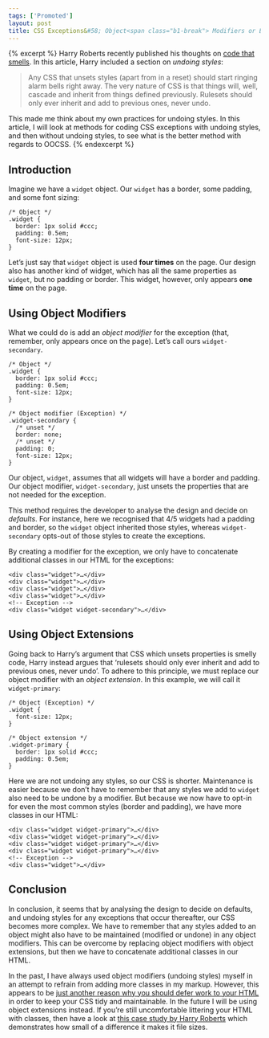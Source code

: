 ```yaml
---
tags: ['Promoted']
layout: post
title: CSS Exceptions&#58; Object<span class="b1-break"> Modifiers or Extensions?</span>
---
```


{% excerpt %}
Harry Roberts recently published his thoughts on [code that smells](http://csswizardry.com/2012/11/code-smells-in-css/). In this article, Harry included a section on *undoing styles*:

> Any CSS that unsets styles (apart from in a reset) should start ringing alarm bells right away. The very nature of CSS is that things will, well, cascade and inherit from things defined previously. Rulesets should only ever inherit and add to previous ones, never undo.

This made me think about my own practices for undoing styles. In this article, I will look at methods for coding CSS exceptions with undoing styles, and then without undoing styles, to see what is the better method with regards to OOCSS.
{% endexcerpt %}

## Introduction

Imagine we have a `widget` object. Our `widget` has a border, some padding, and some font sizing:

    /* Object */
    .widget {
      border: 1px solid #ccc;
      padding: 0.5em;
      font-size: 12px;
    }

Let’s just say that `widget` object is used **four times** on the page. Our design also has another kind of widget, which has all the same properties as `widget`, but no padding or border. This widget, however, only appears **one time** on the page.

## Using Object Modifiers

What we could do is add an *object modifier* for the exception (that, remember, only appears once on the page). Let’s call ours `widget-secondary`.

    /* Object */
    .widget {
      border: 1px solid #ccc;
      padding: 0.5em;
      font-size: 12px;
    }

    /* Object modifier (Exception) */
    .widget-secondary {
      /* unset */
      border: none;
      /* unset */
      padding: 0;
      font-size: 12px;
    }

Our object, `widget`, assumes that all widgets will have a border and padding. Our object modifier, `widget-secondary`, just unsets the properties that are not needed for the exception.

This method requires the developer to analyse the design and decide on *defaults*. For instance, here we recognised that 4/5 widgets had a padding and border, so the `widget` object inherited those styles, whereas `widget-secondary` opts-out of those styles to create the exceptions.

By creating a modifier for the exception, we only have to concatenate additional classes in our HTML for the exceptions:

    <div class="widget">…</div>
    <div class="widget">…</div>
    <div class="widget">…</div>
    <div class="widget">…</div>
    <!-- Exception -->
    <div class="widget widget-secondary">…</div>

## Using Object Extensions

Going back to Harry’s argument that CSS which unsets properties is smelly code, Harry instead argues that ‘rulesets should only ever inherit and add to previous ones, never undo’. To adhere to this principle, we must replace our object modifier with an *object extension*. In this example, we will call it `widget-primary`:

    /* Object (Exception) */
    .widget {
      font-size: 12px;
    }

    /* Object extension */
    .widget-primary {
      border: 1px solid #ccc;
      padding: 0.5em;
    }

Here we are not undoing any styles, so our CSS is shorter.   Maintenance is easier because we don’t have to remember that any styles we add to `widget` also need to be undone by a modifier. But because we now have to opt-in for even the most common styles (border and padding), we have more classes in our HTML:

    <div class="widget widget-primary">…</div>
    <div class="widget widget-primary">…</div>
    <div class="widget widget-primary">…</div>
    <div class="widget widget-primary">…</div>
    <!-- Exception -->
    <div class="widget">…</div>

## Conclusion

In conclusion, it seems that by analysing the design to decide on defaults, and undoing styles for any exceptions that occur thereafter, our CSS becomes more complex. We have to remember that any styles added to an object might also have to be maintained (modified or undone) in any object modifiers. This can be overcome by replacing object modifiers with object extensions, but then we have to concatenate additional classes in our HTML.

In the past, I have always used object modifiers (undoing styles) myself in an attempt to refrain from adding more classes in my markup. However, this appears to be [just another reason why you should defer work to your HTML](/2012/09/07/methods-for-modifying-objects-in-oocss.html) in order to keep your CSS tidy and maintainable. In the future I will be using object extensions instead. If you’re still uncomfortable littering your HTML with classes, then have a look at [this case study by Harry Roberts](https://gist.github.com/4136435) which demonstrates how small of a difference it makes it file sizes.
